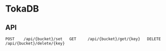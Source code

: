 # TokaDB

## API

`POST    /api/{bucket}/set  
GET     /api/{bucket}/get/{key}  
DELETE  /api/{bucket}/delete/{key}`  
